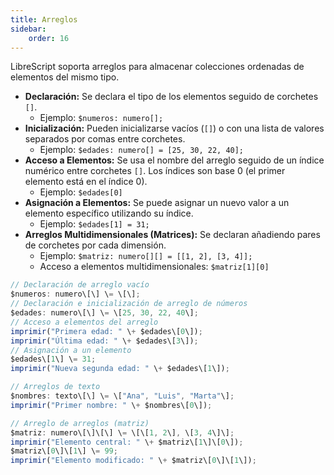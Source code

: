 ```yaml
---
title: Arreglos
sidebar:
    order: 16
---
```


LibreScript soporta arreglos para almacenar colecciones ordenadas de elementos del mismo tipo.

* **Declaración:** Se declara el tipo de los elementos seguido de corchetes `[]`.  
  * Ejemplo: `$numeros: numero[];`  
* **Inicialización:** Pueden inicializarse vacíos (`[]`) o con una lista de valores separados por comas entre corchetes.  
  * Ejemplo: `$edades: numero[] = [25, 30, 22, 40];`  
* **Acceso a Elementos:** Se usa el nombre del arreglo seguido de un índice numérico entre corchetes `[]`. Los índices son base 0 (el primer elemento está en el índice 0).  
  * Ejemplo: `$edades[0]`  
* **Asignación a Elementos:** Se puede asignar un nuevo valor a un elemento específico utilizando su índice.  
  * Ejemplo: `$edades[1] = 31;`  
* **Arreglos Multidimensionales (Matrices):** Se declaran añadiendo pares de corchetes por cada dimensión.  
  * Ejemplo: `$matriz: numero[][] = [[1, 2], [3, 4]];`  
  * Acceso a elementos multidimensionales: `$matriz[1][0]`

```ts
// Declaración de arreglo vacío  
$numeros: numero\[\] \= \[\];  
// Declaración e inicialización de arreglo de números  
$edades: numero\[\] \= \[25, 30, 22, 40\];  
// Acceso a elementos del arreglo  
imprimir("Primera edad: " \+ $edades\[0\]);  
imprimir("Última edad: " \+ $edades\[3\]);  
// Asignación a un elemento  
$edades\[1\] \= 31;  
imprimir("Nueva segunda edad: " \+ $edades\[1\]);

// Arreglos de texto  
$nombres: texto\[\] \= \["Ana", "Luis", "Marta"\];  
imprimir("Primer nombre: " \+ $nombres\[0\]);

// Arreglo de arreglos (matriz)  
$matriz: numero\[\]\[\] \= \[\[1, 2\], \[3, 4\]\];  
imprimir("Elemento central: " \+ $matriz\[1\]\[0\]);  
$matriz\[0\]\[1\] \= 99;  
imprimir("Elemento modificado: " \+ $matriz\[0\]\[1\]);

```
